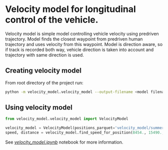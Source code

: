 # Velocity model for longitudinal control of the vehicle.

Velocity model is simple model controlling vehicle velocity using predriven trajectory. Model finds the closest waypoint
from predriven human trajectory and uses velocity from this waypoint. Model is direction aware, so if track is recorded
both way, vehicle direction is taken into account and trajectory with same direction is used.

## Creating velocity model

From root directory of the project run:

```bash
python -m velocity_model.velocity_model --output-filename <model filename>
```

## Using velocity model
```python
from velocity_model.velocity_model import VelocityModel

velocity_model = VelocityModel(positions_parquet='velocity_model/summer2021-positions.parquet')
speed, distance = velocity_model.find_speed_for_position(8454., 15490., 1.95)

```

See [_velocity_model.ipynb_](velocity_model.ipynb) notebook for more information.